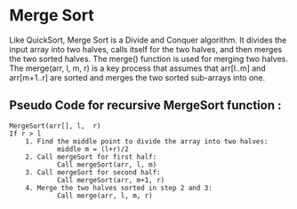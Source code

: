 # Merge Sort

Like QuickSort, Merge Sort is a Divide and Conquer algorithm. It divides the input array into two halves, calls itself for the two halves, and then merges the two sorted halves. The merge() function is used for merging two halves. The merge(arr, l, m, r) is a key process that assumes that arr[l..m] and arr[m+1..r] are sorted and merges the two sorted sub-arrays into one. 


## Pseudo Code for recursive MergeSort function :

    MergeSort(arr[], l,  r)
    If r > l
        1. Find the middle point to divide the array into two halves:  
                middle m = (l+r)/2
        2. Call mergeSort for first half:   
                Call mergeSort(arr, l, m)
        3. Call mergeSort for second half:
                Call mergeSort(arr, m+1, r)
        4. Merge the two halves sorted in step 2 and 3:
                Call merge(arr, l, m, r)